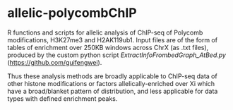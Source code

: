 # allelic-polycombChIP
R functions and scripts for allelic analysis of ChIP-seq of Polycomb modifications, H3K27me3 and H2AK119ub1. Input files are of the form of tables of enrichment over 250KB windows across ChrX (as .txt files), produced by the custom python script *ExtractInfoFrombedGraph_AtBed.py* (https://github.com/guifengwei).



Thus these analysis methods are broadly applicable to ChIP-seq data of other histone modifications or factors allelically-enriched over Xi which have a broad/blanket pattern of distribution, and less applicable for data types with defined enrichment peaks.
